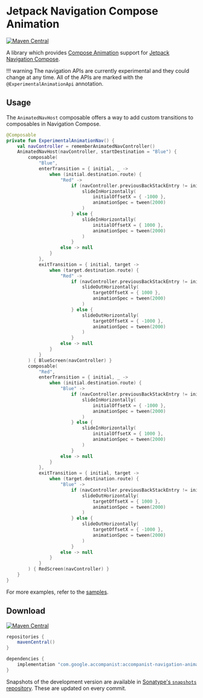 # Jetpack Navigation Compose Animation

[![Maven Central](https://img.shields.io/maven-central/v/com.google.accompanist/accompanist-navigation-animation)](https://search.maven.org/search?q=g:com.google.accompanist)

A library which provides [Compose Animation](https://developer.android.com/jetpack/compose/animation) support for [Jetpack Navigation Compose](https://developer.android.com/jetpack/compose/navigation).

!!! warning
    The navigation APIs are currently experimental and they could change at any time.
    All of the APIs are marked with the `@ExperimentalAnimationApi` annotation.

## Usage

The `AnimatedNavHost` composable offers a way to add custom transitions to composables in
Navigation Compose.

```kotlin
@Composable
private fun ExperimentalAnimationNav() {
    val navController = rememberAnimatedNavController()
    AnimatedNavHost(navController, startDestination = "Blue") {
        composable(
            "Blue",
            enterTransition = { initial, _ ->
                when (initial.destination.route) {
                    "Red" ->
                        if (navController.previousBackStackEntry != initial) {
                            slideInHorizontally(
                                initialOffsetX = { -1000 },
                                animationSpec = tween(2000)
                            )
                        } else {
                            slideInHorizontally(
                                initialOffsetX = { 1000 },
                                animationSpec = tween(2000)
                            )
                        }
                    else -> null
                }
            },
            exitTransition = { initial, target ->
                when (target.destination.route) {
                    "Red" ->
                        if (navController.previousBackStackEntry != initial) {
                            slideOutHorizontally(
                                targetOffsetX = { 1000 },
                                animationSpec = tween(2000)
                            )
                        } else {
                            slideOutHorizontally(
                                targetOffsetX = { -1000 },
                                animationSpec = tween(2000)
                            )
                        }
                    else -> null
                }
            }
        ) { BlueScreen(navController) }
        composable(
            "Red",
            enterTransition = { initial, _ ->
                when (initial.destination.route) {
                    "Blue" ->
                        if (navController.previousBackStackEntry != initial) {
                            slideInHorizontally(
                                initialOffsetX = { -1000 },
                                animationSpec = tween(2000)
                            )
                        } else {
                            slideInHorizontally(
                                initialOffsetX = { 1000 },
                                animationSpec = tween(2000)
                            )
                        }
                    else -> null
                }
            },
            exitTransition = { initial, target ->
                when (target.destination.route) {
                    "Blue" ->
                        if (navController.previousBackStackEntry != initial) {
                            slideOutHorizontally(
                                targetOffsetX = { 1000 },
                                animationSpec = tween(2000)
                            )
                        } else {
                            slideOutHorizontally(
                                targetOffsetX = { -1000 },
                                animationSpec = tween(2000)
                            )
                        }
                    else -> null
                }
            }
        ) { RedScreen(navController) }
    }
}
```

For more examples, refer to the [samples](https://github.com/google/accompanist/tree/main/sample/src/main/java/com/google/accompanist/sample/navigation-animation).

## Download

[![Maven Central](https://img.shields.io/maven-central/v/com.google.accompanist/accompanist-navigation-animation)](https://search.maven.org/search?q=g:com.google.accompanist)

```groovy
repositories {
    mavenCentral()
}

dependencies {
    implementation "com.google.accompanist:accompanist-navigation-animation:<version>"
}
```

Snapshots of the development version are available in [Sonatype's `snapshots` repository][snap]. These are updated on every commit.

[compose]: https://developer.android.com/jetpack/compose
[snap]: https://oss.sonatype.org/content/repositories/snapshots/com/google/accompanist/accompanist-navigation-animation/
